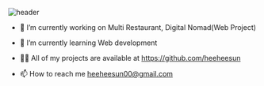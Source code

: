 <!--
**heeheesun/heeheesun** is a ✨ _special_ ✨ repository because its `README.md` (this file) appears on your GitHub profile.

Here are some ideas to get you started:

- 🔭 I’m currently working on ...
- 🌱 I’m currently learning ...
- 👯 I’m looking to collaborate on ...
- 🤔 I’m looking for help with ...
- 💬 Ask me about ...
- 📫 How to reach me: ...
- 😄 Pronouns: ...
- ⚡ Fun fact: ...
-->
<!-- ![Anurag's GitHub stats](https://github-readme-stats.vercel.app/api?username=heeheesun&show_icons=true&theme=radical) -->

![header](https://capsule-render.vercel.app/api?type=transparent&color=timeAuto&height=300&section=header&text=안희선&fontColor=000000&fontSize=50&desc=Web%20Development&animation=twinkling)



 - 🔭 I’m currently working on Multi Restaurant, Digital Nomad(Web Project)

 - 🌱 I’m currently learning Web development

 - 👨‍💻 All of my projects are available at https://github.com/heeheesun

 - 📫 How to reach me heeheesun00@gmail.com

 
